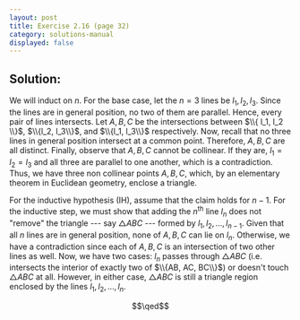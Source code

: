 ```yaml
---
layout: post
title: Exercise 2.16 (page 32)
category: solutions-manual
displayed: false
---
```


## Solution:

We will induct on $n$. For the base case, let the $n = 3$ lines be $l_1, l_2, l_3$. Since the lines are in general position, no two of them are parallel. Hence, every pair of lines intersects. Let $A, B, C$ be the intersections between $\\{ l_1, l_2 \\}$, $\\{l_2, l_3\\}$, and $\\{l_1, l_3\\}$ respectively. Now, recall that no three lines in general position intersect at a common point. Therefore, $A, B, C$ are all distinct. Finally, observe that $A, B, C$ cannot be collinear. If they are, $l_1 = l_2 = l_3$ and all three are parallel to one another, which is a contradiction. Thus, we have three non collinear points $A, B, C$, which, by an elementary theorem in Euclidean geometry, enclose a triangle.

For the inductive hypothesis (IH), assume that the claim holds for $n - 1$. For the inductive step, we must show that adding the $n^{\text{th}}$ line $l_n$ does not "remove" the triangle --- say $\triangle ABC$ --- formed by $l_1, l_2, \ldots, l_{n - 1}$. Given that all $n$ lines are in general position, none of $A, B, C$ can lie on $l_n$. Otherwise, we have a contradiction since each of $A, B, C$ is an intersection of two other lines as well. Now, we have two cases: $l_n$ passes through $\triangle ABC$ (i.e. intersects the interior of exactly two of $\\{AB, AC, BC\\}$) or doesn't touch $\triangle ABC$ at all. However, in either case, $\triangle ABC$ is still a triangle region enclosed by the lines $l_1, l_2, \ldots, l_n$. 

$$\qed$$